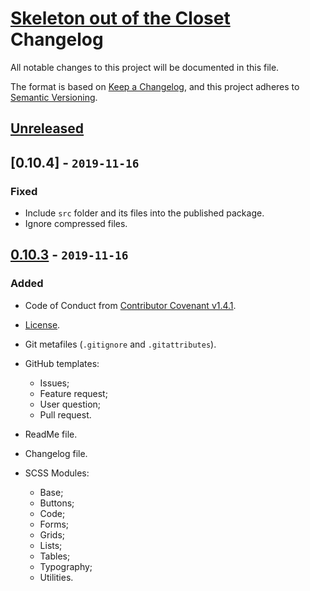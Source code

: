 # [Skeleton out of the Closet](https://github.com/Nereare/skeleton-out-of-closet) Changelog

All notable changes to this project will be documented in this file.

The format is based on [Keep a Changelog](https://keepachangelog.com/en/1.0.0/),
and this project adheres to [Semantic Versioning](https://semver.org/spec/v2.0.0.html).

## [Unreleased]

## [0.10.4] - `2019-11-16`

### Fixed
* Include `src` folder and its files into the published package.
* Ignore compressed files.

## [0.10.3] - `2019-11-16`

### Added
* Code of Conduct from [Contributor Covenant v1.4.1](https://www.contributor-covenant.org/).
* [License](LICENSE.md).
* Git metafiles (`.gitignore` and `.gitattributes`).
* GitHub templates:
  - Issues;
  - Feature request;
  - User question;
  - Pull request.
* ReadMe file.
* Changelog file.
* SCSS Modules:
  - Base;
  - Buttons;
  - Code;
  - Forms;
  - Grids;
  - Lists;
  - Tables;
  - Typography;
  - Utilities.

  [Unreleased]: https://github.com/Nereare/skeleton-out-of-closet/compare/v0.10.3...HEAD
  [0.10.3]: https://github.com/Nereare/skeleton-out-of-closet/releases/tag/v0.10.3
